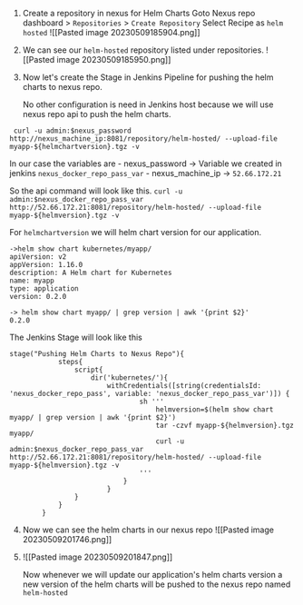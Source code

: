 
1. Create a repository in nexus for Helm Charts
	Goto Nexus repo dashboard  > `Repositories` > `Create Repository`
	Select Recipe as `helm hosted`
	![[Pasted image 20230509185904.png]]

2. We can see our `helm-hosted` repository listed under repositories.
	![[Pasted image 20230509185950.png]]

3. Now let's create the Stage in Jenkins Pipeline for pushing the helm charts to nexus repo.
	
	No other configuration is need in Jenkins host because we will use nexus repo api to push the helm charts.
```
 curl -u admin:$nexus_password http://nexus_machine_ip:8081/repository/helm-hosted/ --upload-file myapp-${helmchartversion}.tgz -v	
```

   In our case the variables are
     - nexus_password   -> Variable we created in jenkins `nexus_docker_repo_pass_var` 
     - nexus_machine_ip -> `52.66.172.21`

   So the api command will look like this.
	   `curl -u admin:$nexus_docker_repo_pass_var http://52.66.172.21:8081/repository/helm-hosted/ --upload-file myapp-${helmversion}.tgz -v`

  For `helmchartversion` we will helm chart version for our application.
```Shell
->helm show chart kubernetes/myapp/
apiVersion: v2
appVersion: 1.16.0
description: A Helm chart for Kubernetes
name: myapp
type: application
version: 0.2.0

```
```
-> helm show chart myapp/ | grep version | awk '{print $2}'
0.2.0
```


The Jenkins Stage will look like this
```Shell
stage("Pushing Helm Charts to Nexus Repo"){
            steps{
                script{
                    dir('kubernetes/'){
                        withCredentials([string(credentialsId: 'nexus_docker_repo_pass', variable: 'nexus_docker_repo_pass_var')]) {
                                sh '''
                                    helmversion=$(helm show chart myapp/ | grep version | awk '{print $2}')
                                    tar -czvf myapp-${helmversion}.tgz myapp/
                                    curl -u admin:$nexus_docker_repo_pass_var http://52.66.172.21:8081/repository/helm-hosted/ --upload-file myapp-${helmversion}.tgz -v
                                '''
                            }   
                        }
                }
            }
        }
```

4. Now we can see the helm charts in our nexus repo
	![[Pasted image 20230509201746.png]]

5. ![[Pasted image 20230509201847.png]]

	Now whenever we will update our application's helm charts version a new version of the helm charts will be pushed to the nexus repo named `helm-hosted`
	